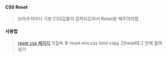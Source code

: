 #### CSS Reset 
> 브라우저마다 기본 CSS값들이 입력되있어서 Reset을 해주어야함  
#### 사용법
><a href="https://www.jsdelivr.com/package/npm/reset-css">reset css 페이지</a>
>1)접속 후 reset.min.css html copy
>2)head태그 안에 붙여넣기

